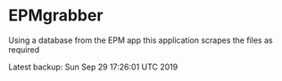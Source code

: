 # EPMgrabber
Using a database from the EPM app this application scrapes the files as required


Latest backup: Sun Sep 29 17:26:01 UTC 2019
